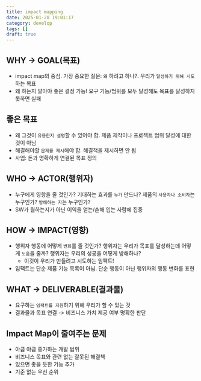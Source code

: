 ```yaml
---
title: impact mapping
date: 2025-01-28 19:01:17
category: develop
tags: []
draft: true
---
```


## WHY -> GOAL(목표)

- impact map의 중심. 가장 중요한 질문: `왜` 하려고 하나?. 우리가 `달성하기 위해 시도`하는 목표
- 왜 하는지 알아야 좋은 결정 가능! 요구 기능/범위를 모두 달성해도 목표를 달성하지 못하면 실패

## 좋은 목표

- 왜 그것이 `유용한지 설명`할 수 있어야 함. 제품 제작이나 프로젝트 범위 달성에 대한 것이 아님
- 해결해야할 `문제를 제시`해야 함. 해결책을 제시하면 안 됨
- 사업: 돈과 명확하게 연결된 목표 정의

## WHO -> ACTOR(행위자)

- 누구에게 영향을 줄 것인가? 기대하는 효과를 `누가` 만드나? 제품의 `사용자나 소비자`는 누구인가? `방해하는 자`는 누구인가?
- SW가 뭘하는지가 아닌 이익을 얻는/손해 입는 사람에 집중

## HOW -> IMPACT(영향)

- 행위자 행동에 어떻게 `변화`를 줄 것인가? 행위자는 우리가 목표를 달성하는데 어떻게 `도움`을 줄까? 행위자는 우리의 성공을 어떻게 방해하나?
  - 이것이 우리가 만들려고 시도하는 임펙트!
- 임팩트는 단순 제품 기능 목록이 아님. 단순 행동이 아닌 행위자의 행동 변화를 표현

## WHAT -> DELIVERABLE(결과물)

- 요구하는 `임팩트를 지원`하기 위해 우리가 할 수 있는 것
- 결과물과 목표 연결 -> 비즈니스 가치 제공 여부 명확한 판단

## Impact Map이 줄여주는 문제

- 야금 야금 증가하는 개발 범위
- 비즈니스 목표와 관련 없는 잘못된 해결책
- 있으면 좋을 듯한 기능 추가
- 기준 없는 우선 순위
